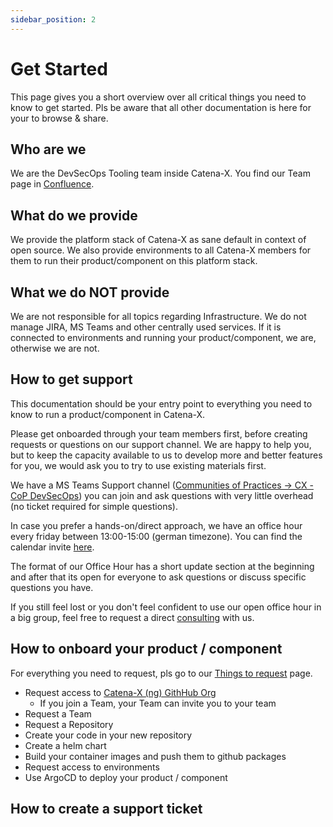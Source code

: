 ```yaml
---
sidebar_position: 2
---
```


# Get Started

This page gives you a short overview over all critical things you need to know to get started. Pls be aware that all other documentation is here for your to browse & share. 

## Who are we
We are the DevSecOps Tooling team inside Catena-X. You find our Team page in [Confluence](https://confluence.catena-x.net/display/ARTI/Product%3A+DevSecOps+Tooling).

## What do we provide
We provide the platform stack of Catena-X as sane default in context of open source. We also provide environments to all Catena-X members for them to run their product/component on this platform stack.

## What we do NOT provide
We are not responsible for all topics regarding Infrastructure. We do not manage JIRA, MS Teams and other centrally used services. If it is connected to environments and running your product/component, we are, otherwise we are not.

## How to get support
This documentation should be your entry point to everything you need to know to run a product/component in Catena-X.

Please get onboarded through your team members first, before creating requests or questions on our support channel. We are happy to help you, but to keep the capacity available to us to develop more and better features for you, we would ask you to try to use existing materials first.

We have a MS Teams Support channel ([Communities of Practices -> CX - CoP DevSecOps](https://teams.microsoft.com/l/channel/19%3a9a3c4a05a3514d07b973c13e7b468709%40thread.tacv2/CX%2520-%2520CoP%2520DevSecOps?groupId=17b1a2dc-67fb-4a49-a2ed-dd1344321439&tenantId=1ad22c6d-2f08-4f05-a0ba-e17f6ce88380)) you can join and ask questions with very little overhead (no ticket required for simple questions).

In case you prefer a hands-on/direct approach, we have an office hour every friday between 13:00-15:00 (german timezone). You can find the calendar invite [here](https://confluence.catena-x.net/pages/viewpage.action?pageId=25228715#InternalCatenaXinformationforsharingthroughLanding/Supportpage-OfficeHourCalendarInvite).

The format of our Office Hour has a short update section at the beginning and after that its open for everyone to ask questions or discuss specific questions you have. 


If you still feel lost or you don't feel confident to use our open office hour in a big group, feel free to request a direct [consulting](/docs/resources.md) with us.

## How to onboard your product / component

For everything you need to request, pls go to our [Things to request](/docs/resources.md) page.

- Request access to [Catena-X (ng) GithHub Org](https://github.com/catenax-ng)
  - If you join a Team, your Team can invite you to your team
- Request a Team
- Request a Repository
- Create your code in your new repository
- Create a helm chart
- Build your container images and push them to github packages
- Request access to environments
- Use ArgoCD to deploy your product / component


## How to create a support ticket

